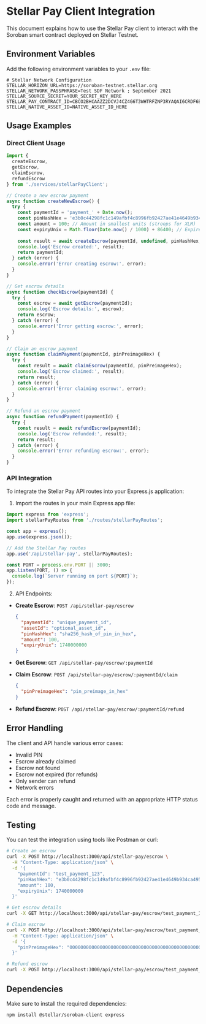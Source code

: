 # Stellar Pay Client Integration

This document explains how to use the Stellar Pay client to interact with the Soroban smart contract deployed on Stellar Testnet.

## Environment Variables

Add the following environment variables to your `.env` file:

```
# Stellar Network Configuration
STELLAR_HORIZON_URL=https://soroban-testnet.stellar.org
STELLAR_NETWORK_PASSPHRASE=Test SDF Network ; September 2021
STELLAR_SOURCE_SECRET=YOUR_SECRET_KEY_HERE
STELLAR_PAY_CONTRACT_ID=CBCO2BHCAAZZ2DCVJ4CZ4G6T3WHTRFZNP3RYAQAI6CRDF6BBMO3UZKFG
STELLAR_NATIVE_ASSET_ID=NATIVE_ASSET_ID_HERE
```

## Usage Examples

### Direct Client Usage

```typescript
import { 
  createEscrow, 
  getEscrow, 
  claimEscrow, 
  refundEscrow 
} from './services/stellarPayClient';

// Create a new escrow payment
async function createNewEscrow() {
  try {
    const paymentId = 'payment_' + Date.now();
    const pinHashHex = 'e3b0c44298fc1c149afbf4c8996fb92427ae41e4649b934ca495991b7852b855'; // SHA-256 hash of the PIN
    const amount = 100; // Amount in smallest units (stroops for XLM)
    const expiryUnix = Math.floor(Date.now() / 1000) + 86400; // Expires in 24 hours
    
    const result = await createEscrow(paymentId, undefined, pinHashHex, amount, expiryUnix);
    console.log('Escrow created:', result);
    return paymentId;
  } catch (error) {
    console.error('Error creating escrow:', error);
  }
}

// Get escrow details
async function checkEscrow(paymentId) {
  try {
    const escrow = await getEscrow(paymentId);
    console.log('Escrow details:', escrow);
    return escrow;
  } catch (error) {
    console.error('Error getting escrow:', error);
  }
}

// Claim an escrow payment
async function claimPayment(paymentId, pinPreimageHex) {
  try {
    const result = await claimEscrow(paymentId, pinPreimageHex);
    console.log('Escrow claimed:', result);
    return result;
  } catch (error) {
    console.error('Error claiming escrow:', error);
  }
}

// Refund an escrow payment
async function refundPayment(paymentId) {
  try {
    const result = await refundEscrow(paymentId);
    console.log('Escrow refunded:', result);
    return result;
  } catch (error) {
    console.error('Error refunding escrow:', error);
  }
}
```

### API Integration

To integrate the Stellar Pay API routes into your Express.js application:

1. Import the routes in your main Express app file:

```typescript
import express from 'express';
import stellarPayRoutes from './routes/stellarPayRoutes';

const app = express();
app.use(express.json());

// Add the Stellar Pay routes
app.use('/api/stellar-pay', stellarPayRoutes);

const PORT = process.env.PORT || 3000;
app.listen(PORT, () => {
  console.log(`Server running on port ${PORT}`);
});
```

2. API Endpoints:

- **Create Escrow**: `POST /api/stellar-pay/escrow`
  ```json
  {
    "paymentId": "unique_payment_id",
    "assetId": "optional_asset_id",
    "pinHashHex": "sha256_hash_of_pin_in_hex",
    "amount": 100,
    "expiryUnix": 1740000000
  }
  ```

- **Get Escrow**: `GET /api/stellar-pay/escrow/:paymentId`

- **Claim Escrow**: `POST /api/stellar-pay/escrow/:paymentId/claim`
  ```json
  {
    "pinPreimageHex": "pin_preimage_in_hex"
  }
  ```

- **Refund Escrow**: `POST /api/stellar-pay/escrow/:paymentId/refund`

## Error Handling

The client and API handle various error cases:

- Invalid PIN
- Escrow already claimed
- Escrow not found
- Escrow not expired (for refunds)
- Only sender can refund
- Network errors

Each error is properly caught and returned with an appropriate HTTP status code and message.

## Testing

You can test the integration using tools like Postman or curl:

```bash
# Create an escrow
curl -X POST http://localhost:3000/api/stellar-pay/escrow \
  -H "Content-Type: application/json" \
  -d '{
    "paymentId": "test_payment_123",
    "pinHashHex": "e3b0c44298fc1c149afbf4c8996fb92427ae41e4649b934ca495991b7852b855",
    "amount": 100,
    "expiryUnix": 1740000000
  }'

# Get escrow details
curl -X GET http://localhost:3000/api/stellar-pay/escrow/test_payment_123

# Claim escrow
curl -X POST http://localhost:3000/api/stellar-pay/escrow/test_payment_123/claim \
  -H "Content-Type: application/json" \
  -d '{
    "pinPreimageHex": "0000000000000000000000000000000000000000000000000000000000000000"
  }'

# Refund escrow
curl -X POST http://localhost:3000/api/stellar-pay/escrow/test_payment_123/refund
```

## Dependencies

Make sure to install the required dependencies:

```bash
npm install @stellar/soroban-client express
```
